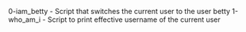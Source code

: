 0-iam_betty - Script that switches the current user to the user betty
1-who_am_i - Script to print effective username of the current user

